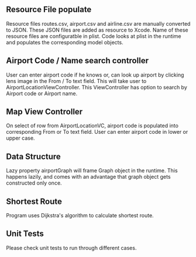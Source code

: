 ## Resource File populate

Resource files  routes.csv, airport.csv and airline.csv are manually converted to JSON. These JSON files are added as resource to Xcode. Name of these resource files are configuratble in plist. Code looks at plist in the runtime and populates the corresponding model objects.

## Airport Code / Name search controller

User can enter airport code if he knows or, can look up airport by clicking lens image in the From / To text field. This will take user to AirportLocationViewController. This ViewController has option to search by Airport code or Airport name.


## Map View Controller

On select of row from AirportLocationVC, airport code is populated into corresponding From or To text field. 
User can enter airport code in lower or upper case.

## Data Structure

Lazy property airportGraph will frame Graph object in the runtime. This happens lazily, and comes with an advantage that graph object gets constructed only once. 


## Shortest Route

Program uses Dijkstra's algorithm to calculate shortest route.

## Unit Tests

Please check unit tests to run through different cases. 
